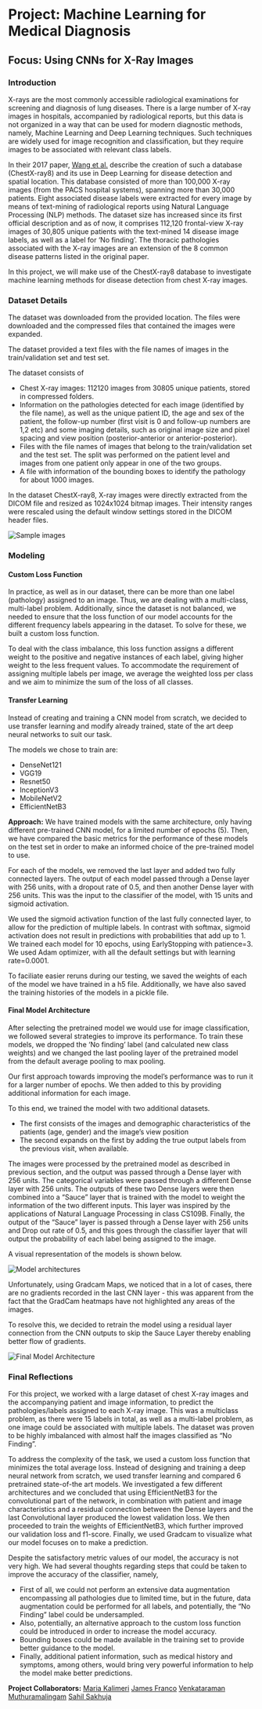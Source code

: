 # Project: Machine Learning for Medical Diagnosis
## Focus: Using CNNs for X-Ray Images

### Introduction

X-rays are the most commonly accessible radiological examinations for screening and diagnosis of lung diseases. There is a large number of X-ray images in hospitals, accompanied by radiological reports, but this data is not organized in a way that can be used for modern diagnostic methods, namely, Machine Learning and Deep Learning techniques. Such techniques are widely used for image recognition and classification, but they require images to be associated with relevant class labels.

In their 2017 paper, [Wang et al.](https://arxiv.org/abs/1705.02315) describe the creation of such a database (ChestX-ray8) and its use in Deep Learning for disease detection and spatial location. This database consisted of more than 100,000 X-ray images (from the PACS hospital systems), spanning more than 30,000 patients. Eight associated disease labels were extracted for every image by means of text-mining of radiological reports using Natural Language Processing (NLP) methods. The dataset size has increased since its first official description and as of now, it comprises 112,120 frontal-view X-ray images of 30,805 unique patients with the text-mined 14 disease image labels, as well as a label for ‘No finding’. The thoracic pathologies associated with the X-ray images are an extension of the 8 common disease patterns listed in the original paper.

In this project, we will make use of the ChestX-ray8 database to investigate machine learning methods for disease detection from chest X-ray images.

### Dataset Details

The dataset was downloaded from the provided location. The files were downloaded and the compressed files that contained the images were expanded.

The dataset provided a text files with the file names of images in the train/validation set and test set.

The dataset consists of

- Chest X-ray images: 112120 images from 30805 unique patients, stored in compressed folders.
- Information on the pathologies detected for each image (identified by the file name), as well as the unique patient ID, the age and sex of the patient, the follow-up number (first visit is 0 and follow-up numbers are 1,2 etc) and some imaging details, such as original image size and pixel spacing and view position (posterior-anterior or anterior-posterior).
- Files with the file names of images that belong to the train/validation set and the test set. The split was performed on the patient level and images from one patient only appear in one of the two groups.
- A file with information of the bounding boxes to identify the pathology for about 1000 images.

In the dataset ChestX-ray8, X-ray images were directly extracted from the DICOM file and resized as 1024x1024 bitmap images. Their intensity ranges were rescaled using the default window settings stored in the DICOM header files.

![Sample images](img_samples.png "Sample Images")

### Modeling

#### Custom Loss Function

In practice, as well as in our dataset, there can be more than one label (pathology) assigned to an image. Thus, we are dealing with a multi-class, multi-label problem. Additionally, since the dataset is not balanced, we needed to ensure that the loss function of our model accounts for the different frequency labels appearing in the dataset. To solve for these, we built a custom loss function.

To deal with the class imbalance, this loss function assigns a different weight to the positive and negative instances of each label, giving higher weight to the less frequent values. To accommodate the requirement of assigning multiple labels per image, we average the weighted loss per class and we aim to minimize the sum of the loss of all classes.

#### Transfer Learning

Instead of creating and training a CNN model from scratch, we decided to use transfer learning and modify already trained, state of the art deep neural networks to suit our task.

The models we chose to train are:
- DenseNet121
- VGG19
- Resnet50
- InceptionV3
- MobileNetV2
- EfficientNetB3

**Approach:** We have trained models with the same architecture, only having different pre-trained CNN model, for a limited number of epochs (5). Then, we have compared the basic metrics for the performance of these models on the test set in order to make an informed choice of the pre-trained model to use.

For each of the models, we removed the last layer and added two fully connected layers. The output of each model passed through a Dense layer with 256 units, with a dropout rate of 0.5, and then another Dense layer with 256 units. This was the input to the classifier of the model, with 15 units and sigmoid activation.

We used the sigmoid activation function of the last fully connected layer, to allow for the prediction of multiple labels. In contrast with softmax, sigmoid activation does not result in predictions with probabilities that add up to 1. We trained each model for 10 epochs, using EarlyStopping with patience=3. We used Adam optimizer, with all the default settings but with learning rate=0.0001.

To faciliate easier reruns during our testing, we saved the weights of each of the model we have trained in a h5 file. Additionally, we have also saved the training histories of the models in a pickle file.

#### Final Model Architecture

After selecting the pretrained model we would use for image classification, we followed several strategies to improve its performance. To train these models, we dropped the ‘No finding’ label (and calculated new class weights) and we changed the last pooling layer of the pretrained model from the default average pooling to max pooling.

Our first approach towards improving the model’s performance was to run it for a larger number of epochs. We then added to this by providing additional information for each image.

To this end, we trained the model with two additional datasets.
- The first consists of the images and demographic characteristics of the patients (age, gender) and the image’s view position
- The second expands on the first by adding the true output labels from the previous visit, when available.

The images were processed by the pretrained model as described in previous section, and the output was passed through a Dense layer with 256 units. The categorical variables were passed through a different Dense layer with 256 units. The outputs of these two Dense layers were then combined into a “Sauce” layer that is trained with the model to weight the information of the two different inputs. This layer was inspired by the applications of Natural Language Processing in class CS109B. Finally, the output of the “Sauce” layer is passed through a Dense layer with 256 units and Drop out rate of 0.5, and this goes through the classifier layer that will output the probability of each label being assigned to the image.

A visual representation of the models is shown below.

![Model architectures](img_model_archs_first3.png "Model Architectures")

Unfortunately, using Gradcam Maps, we noticed that in a lot of cases, there are no gradients recorded in the last CNN layer - this was apparent from the fact that the GradCam heatmaps have not highlighted any areas of the images.

To resolve this, we decided to retrain the model using a residual layer connection from the CNN outputs to skip the Sauce Layer thereby enabling better flow of gradients.

![Final Model Architecture](img_model_archs_final.png "Final Model Architecture")

### Final Reflections

For this project, we worked with a large dataset of chest X-ray images and the accompanying patient and image information, to predict the pathologies/labels assigned to each X-ray image. This was a multiclass problem, as there were 15 labels in total, as well as a multi-label problem, as one image could be associated with multiple labels. The dataset was proven to be highly imbalanced with almost half the images classified as “No Finding”.

To address the complexity of the task, we used a custom loss function that minimizes the total average loss. Instead of designing and training a deep neural network from scratch, we used transfer learning and compared 6 pretrained state-of-the art models. We investigated a few different architectures and we concluded that using EfficientNetB3 for the convolutional part of the network, in combination with patient and image characteristics and a residual connection between the Dense layers and the last Convolutional layer produced the lowest validation loss. We then proceeded to train the weights of EfficientNetB3, which further improved our validation loss and f1-score. Finally, we used Gradcam to visualize what our model focuses on to make a prediction.

Despite the satisfactory metric values of our model, the accuracy is not very high. We had several thoughts regarding steps that could be taken to improve the accuracy of the classifier, namely,
- First of all, we could not perform an extensive data augmentation encompassing all pathologies due to limited time, but in the future, data augmentation could be performed for all labels, and potentially, the “No Finding” label could be undersampled.
- Also, potentially, an alternative approach to the custom loss function could be introduced in order to increase the model accuracy.
- Bounding boxes could be made available in the training set to provide better guidance to the model.
- Finally, additional patient information, such as medical history and symptoms, among others, would bring very powerful information to help the model make better predictions.

**Project Collaborators:**
[Maria Kalimeri](https://github.com/mkalimeri)
[James Franco](https://github.com/jifdata)
[Venkataraman Muthuramalingam](https://github.com/devfulcrum)
[Sahil Sakhuja](https://github.com/sahilsakhuja)
